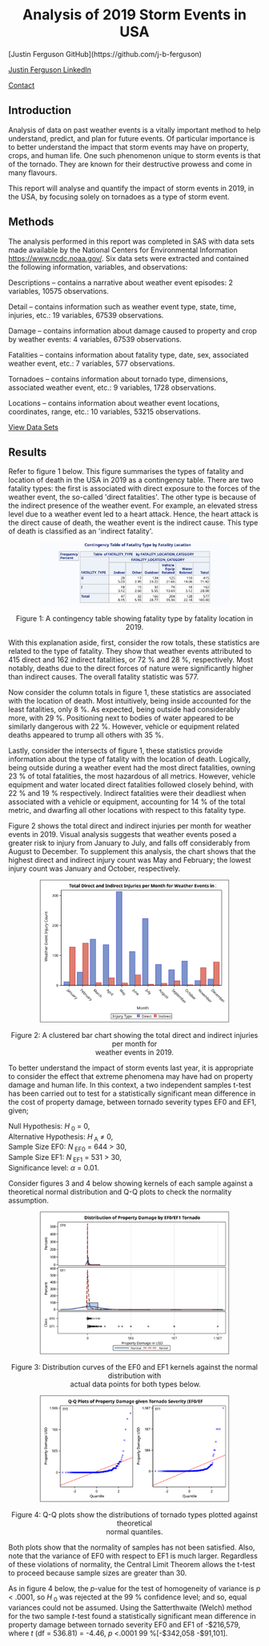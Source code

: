 <h1 align="center"> Analysis of 2019 Storm Events in USA </h1>

<p>
  [Justin Ferguson GitHub](https://github.com/j-b-ferguson)

  [Justin Ferguson LinkedIn](https://www.linkedin.com/in/jf2749/)

  [Contact](mailto:justin.benjamin.ferguson@gmail.com?subject=GitHub%20Enquiry)
</p>

<h2> Introduction </h2>
Analysis of data on past weather events is a vitally important method to help understand, predict, and plan for future events. Of particular importance is to better understand the impact that storm events may have on property, crops, and human life. One such phenomenon unique to storm events is that of the tornado. They are known for their destructive prowess and come in many flavours.

This report will analyse and quantify the impact of storm events in 2019, in the USA, by focusing solely on tornadoes as a type of storm event.

## Methods

The analysis performed in this report was completed in SAS with data sets made available by the National Centers for Environmental Information https://www.ncdc.noaa.gov/. Six data sets were extracted and contained the following information, variables, and observations:

Descriptions – contains a narrative about weather event episodes: 2 variables, 10575 observations.

Detail – contains information such as weather event type, state, time, injuries, etc.: 19 variables, 67539 observations.

Damage – contains information about damage caused to property and crop by weather events: 4 variables, 67539 observations.

Fatalities – contains information about fatality type, date, sex, associated weather event, etc.: 7 variables, 577 observations.

Tornadoes – contains information about tornado type, dimensions, associated weather event, etc.: 9 variables, 1728 observations.

Locations – contains information about weather event locations, coordinates, range, etc.: 10 variables, 53215 observations.

[View Data Sets](https://github.com/j-b-ferguson/usa-storm-events-2019-analysis/tree/main/Data%20Sets)

## Results

Refer to figure 1 below. This figure summarises the types of fatality and location of death in the USA in 2019 as a contingency table. There are two fatality types: the first is associated with direct exposure to the forces of the weather event, the so-called 'direct fatalities'. The other type is because of the indirect presence of the weather event. For example, an elevated stress level due to a weather event led to a heart attack. Hence, the heart attack is the direct cause of death, the weather event is the indirect cause. This type of death is classified as an 'indirect fatality'.

<p align="center">
  <img width="75%" height="75%" src="https://github.com/j-b-ferguson/usa-storm-events-2019-analysis/blob/main/plots/Contingency%20Table%20of%20Fatality%20Type%20by%20Fatality%20Location.svg">
</p>
<p align="center">Figure 1: A contingency table showing fatality type by fatality location in 2019.</p>

With this explanation aside, first, consider the row totals, these statistics are related to the type of fatality. They show that weather events attributed to 415 direct and 162 indirect fatalities, or 72 % and 28 %, respectively. Most notably, deaths due to the direct forces of nature were significantly higher than indirect causes. The overall fatality statistic was 577.

Now consider the column totals in figure 1, these statistics are associated with the location of death. Most intuitively, being inside accounted for the least fatalities, only 8 %. As expected, being outside had considerably more, with 29 %. Positioning next to bodies of water appeared to be similarly dangerous with 22 %. However, vehicle or equipment related deaths appeared to trump all others with 35 %.

Lastly, consider the intersects of figure 1, these statistics provide information about the type of fatality with the location of death. Logically, being outside during a weather event had the most direct fatalities, owning 23 % of total fatalities, the most hazardous of all metrics. However, vehicle equipment and water located direct fatalities followed closely behind, with 22 % and 19 % respectively. Indirect fatalities were their deadliest when associated with a vehicle or equipment, accounting for 14 % of the total metric, and dwarfing all other locations with respect to this fatality type.

Figure 2 shows the total direct and indirect injuries per month for weather events in 2019. Visual analysis suggests that weather events posed a greater risk to injury from January to July, and falls off considerably from August to December. To supplement this analysis, the chart shows that the highest direct and indirect injury count was May and February; the lowest injury count was January and October, respectively.

<p align="center">
  <img width="75%" height="75%" src="https://github.com/j-b-ferguson/usa-storm-events-2019-analysis/blob/main/plots/Total%20Direct%20and%20Indirect%20Injuries%20per%20Month%20for%20Weather%20Events%20in%202019.svg">
</p>
<p align="center">Figure 2: A clustered bar chart showing the total direct and indirect injuries per month for <br> weather events in 2019.</p>

To better understand the impact of storm events last year, it is appropriate to consider the effect that extreme phenomena may have had on property damage and human life. In this context, a two independent samples t-test has been carried out to test for a statistically significant mean difference in the cost of property damage, between tornado severity types EF0 and EF1, given;

<p>
   Null Hypothesis: <i>H</i><sub> 0</sub> = 0,
   <br>
   Alternative Hypothesis: 
   <i>H</i><sub> A</sub> &ne; 0,
   <br>
   Sample Size EF0: <i>N</i><sub> EF0</sub> = 644 > 30,
   <br>
   Sample Size EF1: <i>N</i><sub> EF1</sub> = 531 > 30,
   <br>
   Significance level: 
   <i>&alpha;</i> = 0.01.
</p>

Consider figures 3 and 4 below showing kernels of each sample against a theoretical normal distribution and Q-Q plots to check the normality assumption.

<p align="center">
  <img width="75%" height="75%" src="https://github.com/j-b-ferguson/usa-storm-events-2019-analysis/blob/main/plots/Distribution%20of%20Property%20Damage%20by%20EF0_EF1%20Tornadoes.svg">
</p>
<p align="center">Figure 3: Distribution curves of the EF0 and EF1 kernels against the normal distribution with <br> actual data points for both types below.</p>

<p align="center">
  <img width="75%" height="75%" src="https://github.com/j-b-ferguson/usa-storm-events-2019-analysis/blob/main/plots/QQplot%20of%20Property%20Damage%20given%20Tornado%20Severity.svg">
</p>
<p align="center">Figure 4: Q-Q plots show the distributions of tornado types plotted against theoretical <br> normal quantiles.</p>

Both plots show that the normality of samples has not been satisfied. Also, note that the variance of EF0 with respect to EF1 is much larger. Regardless of these violations of normality, the Central Limit Theorem allows the t-test to proceed because sample sizes are greater than 30.

<p>
As in figure 4 below, the <i>p</i>-value for the test of homogeneity of variance is <i>p</i> < .0001, so <i>H</i><sub> 0</sub> was rejected at the 99 % confidence level; and so, equal variances could not be assumed. Using the Satterthwaite (Welch) method for the two sample <i>t</i>-test found a statistically significant mean difference in property damage between tornado severity EF0 and EF1 of -$216,579, where <i>t</i> (df = 536.81) = -4.46, <i>p</i> <.0001 99 %[-$342,058 -$91,101].
</p>
